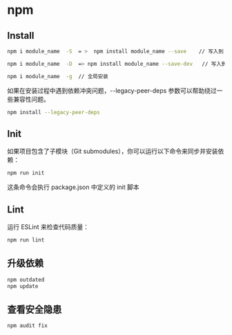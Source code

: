 # npm

## Install

  ```sh
  npm i module_name  -S  = >  npm install module_name --save    // 写入到 dependencies 对象 (需要发布到生产环境)

  npm i module_name  -D  => npm install module_name --save-dev   // 写入到 devDependencies 对象 (只用于开发环境)

  npm i module_name  -g  // 全局安装
  ```

如果在安装过程中遇到依赖冲突问题，--legacy-peer-deps 参数可以帮助绕过一些兼容性问题。

  ```sh
  npm install --legacy-peer-deps
  ```

## Init

如果项目包含了子模块（Git submodules），你可以运行以下命令来同步并安装依赖：

```sh
npm run init
```

这条命令会执行 package.json 中定义的 init 脚本

## Lint

运行 ESLint 来检查代码质量：

```sh
npm run lint
```

## 升级依赖

```sh
npm outdated
npm update
```

## 查看安全隐患

```sh
npm audit fix
```

